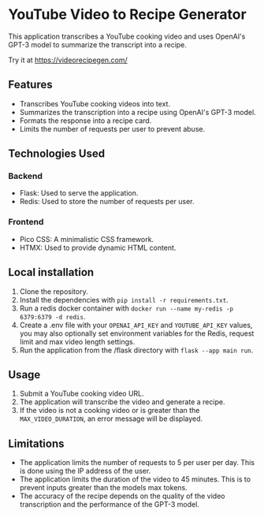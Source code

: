 # YouTube Video to Recipe Generator

This application transcribes a YouTube cooking video and uses OpenAI's GPT-3 model to summarize the transcript into a recipe.

Try it at https://videorecipegen.com/

## Features

- Transcribes YouTube cooking videos into text.
- Summarizes the transcription into a recipe using OpenAI's GPT-3 model.
- Formats the response into a recipe card.
- Limits the number of requests per user to prevent abuse.

## Technologies Used

### Backend
- Flask: Used to serve the application. 
- Redis: Used to store the number of requests per user. 

### Frontend
- Pico CSS: A minimalistic CSS framework.
- HTMX: Used to provide dynamic HTML content.

## Local installation

1. Clone the repository.
2. Install the dependencies with `pip install -r requirements.txt`.
3. Run a redis docker container with `docker run --name my-redis -p 6379:6379 -d redis`.
3. Create a .env file with your `OPENAI_API_KEY` and `YOUTUBE_API_KEY` values, you may also optionally set environment variables for the Redis, request limit and max video length settings.
4. Run the application from the /flask directory with `flask --app main run`.

## Usage

1. Submit a YouTube cooking video URL.
2. The application will transcribe the video and generate a recipe.
3. If the video is not a cooking video or is greater than the `MAX_VIDEO_DURATION`, an error message will be displayed.

## Limitations

- The application limits the number of requests to 5 per user per day. This is done using the IP address of the user.
- The application limits the duration of the video to 45 minutes. This is to prevent inputs greater than the models max tokens.
- The accuracy of the recipe depends on the quality of the video transcription and the performance of the GPT-3 model.